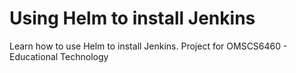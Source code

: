 # Using Helm to install Jenkins
Learn how to use Helm to install Jenkins. Project for OMSCS6460 - Educational Technology

